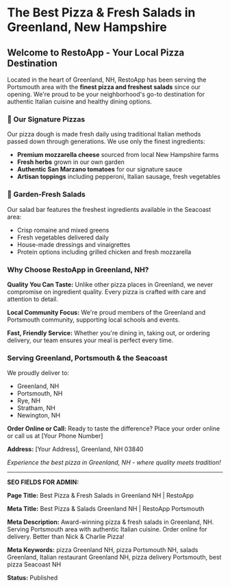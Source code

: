 # The Best Pizza & Fresh Salads in Greenland, New Hampshire

## Welcome to RestoApp - Your Local Pizza Destination

Located in the heart of Greenland, NH, RestoApp has been serving the Portsmouth area with the **finest pizza and freshest salads** since our opening. We're proud to be your neighborhood's go-to destination for authentic Italian cuisine and healthy dining options.

### 🍕 Our Signature Pizzas

Our pizza dough is made fresh daily using traditional Italian methods passed down through generations. We use only the finest ingredients:
- **Premium mozzarella cheese** sourced from local New Hampshire farms
- **Fresh herbs** grown in our own garden
- **Authentic San Marzano tomatoes** for our signature sauce
- **Artisan toppings** including pepperoni, Italian sausage, fresh vegetables

### 🥗 Garden-Fresh Salads

Our salad bar features the freshest ingredients available in the Seacoast area:
- Crisp romaine and mixed greens
- Fresh vegetables delivered daily
- House-made dressings and vinaigrettes
- Protein options including grilled chicken and fresh mozzarella

### Why Choose RestoApp in Greenland, NH?

**Quality You Can Taste:** Unlike other pizza places in Greenland, we never compromise on ingredient quality. Every pizza is crafted with care and attention to detail.

**Local Community Focus:** We're proud members of the Greenland and Portsmouth community, supporting local schools and events.

**Fast, Friendly Service:** Whether you're dining in, taking out, or ordering delivery, our team ensures your meal is perfect every time.

### Serving Greenland, Portsmouth & the Seacoast

We proudly deliver to:
- Greenland, NH
- Portsmouth, NH
- Rye, NH
- Stratham, NH
- Newington, NH

**Order Online or Call:** Ready to taste the difference? Place your order online or call us at [Your Phone Number]

**Address:** [Your Address], Greenland, NH 03840

*Experience the best pizza in Greenland, NH - where quality meets tradition!*

---

**SEO FIELDS FOR ADMIN:**

**Page Title:** Best Pizza & Fresh Salads in Greenland NH | RestoApp

**Meta Title:** Best Pizza & Salads Greenland NH | RestoApp Portsmouth

**Meta Description:** Award-winning pizza & fresh salads in Greenland, NH. Serving Portsmouth area with authentic Italian cuisine. Order online for delivery. Better than Nick & Charlie Pizza!

**Meta Keywords:** pizza Greenland NH, pizza Portsmouth NH, salads Greenland, Italian restaurant Greenland NH, pizza delivery Portsmouth, best pizza Seacoast NH

**Status:** Published
